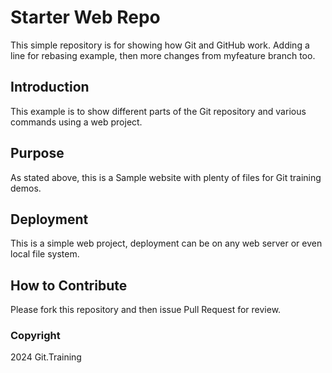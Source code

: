 # Starter Web Repo

This simple repository is for showing how Git and GitHub work. Adding a line for rebasing example, then 
more changes from myfeature branch too.  

## Introduction

This example is to show different parts of the Git repository and various commands using a web project.

## Purpose

As stated above, this is a Sample website with plenty of files for Git training demos.

## Deployment

This is a simple web project, deployment can be on any web server or even local file system.

## How to Contribute

Please fork this repository and then issue Pull Request for review.

### Copyright

2024 Git.Training
